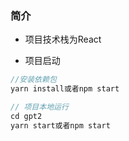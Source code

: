 ﻿### 简介
- 项目技术栈为React

- 项目启动
```js
//安装依赖包
yarn install或者npm start

// 项目本地运行
cd gpt2
yarn start或者npm start
